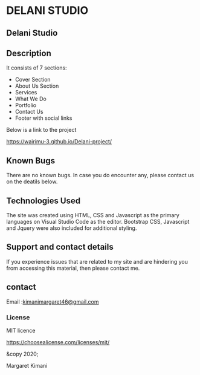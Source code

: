 # DELANI STUDIO
## Delani Studio
## Description
It consists of 7 sections:

+ Cover Section
+ About Us Section
+ Services
+ What We Do
+ Portfolio
+ Contact Us
+ Footer with social links

Below is a link to the project

 https://wairimu-3.github.io/Delani-project/


## Known Bugs
There are no known bugs. In case you do encounter any, please contact us on the deatils below.
## Technologies Used
The site was created using HTML, CSS and Javascript as the primary languages on Visual Studio Code as the editor. Bootstrap CSS, Javascript and Jquery were also included for additional styling.
## Support and contact details
If you experience issues that are related to my site and are hindering you from accessing this material, then please contact me.
## contact
Email :kimanimargaret46@gmail.com

### License
MIT licence

https://choosealicense.com/licenses/mit/

&copy 2020;

Margaret Kimani

